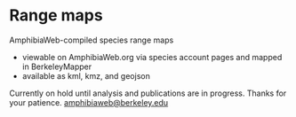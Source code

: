 # Range maps
AmphibiaWeb-compiled species range maps  
 - viewable on AmphibiaWeb.org via species account pages and mapped in BerkeleyMapper
 - available as kml, kmz, and geojson

Currently on hold until analysis and publications are in progress. Thanks for your patience.
amphibiaweb@berkeley.edu
